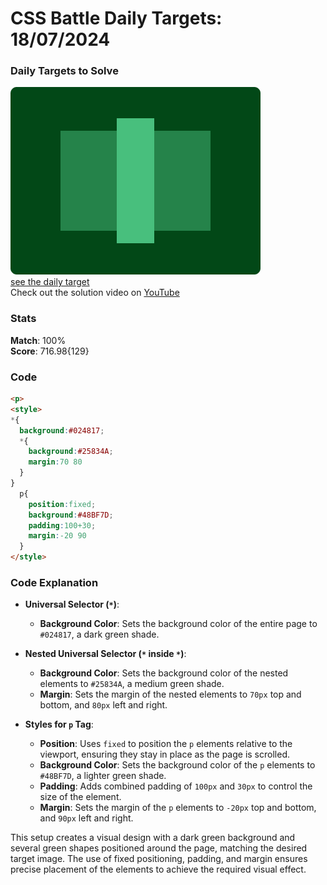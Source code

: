 # CSS Battle Daily Targets: 18/07/2024

### Daily Targets to Solve

![picture of daily target](./images/18.png)  
[see the daily target](https://cssbattle.dev/play/j3ykZzA2Y99AsYcPCRKo)  
Check out the solution video on [YouTube](https://www.youtube.com/watch?v=65mR03qOz8I)

### Stats

**Match**: 100%  
**Score**: 716.98{129}

### Code

```html
<p>
<style>
*{
  background:#024817;
  *{
    background:#25834A;
    margin:70 80
  }
}
  p{
    position:fixed;
    background:#48BF7D;
    padding:100+30;
    margin:-20 90
  }
</style>
```

### Code Explanation

- **Universal Selector (`*`)**:
  - **Background Color**: Sets the background color of the entire page to `#024817`, a dark green shade.

- **Nested Universal Selector (`*` inside `*`)**:
  - **Background Color**: Sets the background color of the nested elements to `#25834A`, a medium green shade.
  - **Margin**: Sets the margin of the nested elements to `70px` top and bottom, and `80px` left and right.

- **Styles for `p` Tag**:
  - **Position**: Uses `fixed` to position the `p` elements relative to the viewport, ensuring they stay in place as the page is scrolled.
  - **Background Color**: Sets the background color of the `p` elements to `#48BF7D`, a lighter green shade.
  - **Padding**: Adds combined padding of `100px` and `30px` to control the size of the element.
  - **Margin**: Sets the margin of the `p` elements to `-20px` top and bottom, and `90px` left and right.

This setup creates a visual design with a dark green background and several green shapes positioned around the page, matching the desired target image. The use of fixed positioning, padding, and margin ensures precise placement of the elements to achieve the required visual effect.